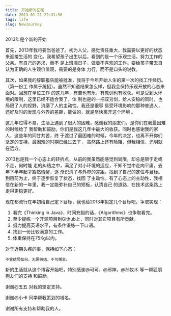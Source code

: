 ```yaml
---
title: 开始新的征程
date: 2013-01-21 22:31:56
tags: life
slug: NewJourney
---
```


2013年是个新的开始

首先，2013年我将要当爸爸了。初为人父，感觉责任重大，我需要以更好的状态来迎接生活的
变化。我希望孩子出生以后，看到的是一个乐观生活，努力工作的父亲。有自己的追求，而不
是上班混日子，做着不喜欢的工作。要给孩子带去自认为正确的人生观价值观，需要的是身体
力行，而不是口头的说教。

其次，如果我的辞职报告能被批准，我将于今年开始人生的第一次的找工作经历。（第一份工
作属于统招）。虽然不知道结果怎么样，但我会保持乐观开放的心态来面对。回想在单位工作
的这几年，有苦也有乐，有教训也有收获。可是受到大环境的限制，这里已经不适合我了。体
制也是的一把双刃剑，给人安稳的同时，也局限了人的视野，消磨了人的主动性。我还是很容
易受环境影响的那种普通人，还好及时的发现与外界的差距，能做的，就是尽快离开这个环境
。

这几年过得不易，生活上遇到了很大的困难，感谢我的朋友们，是你们在我最困难的时候给了
我帮助和鼓励，你们是我这几年中最大的收获。同时也感谢我的家人，这些年的同甘共苦，终
于渡过了最困难的时候，今年的决定，也离不开你们坚定的支持。最困难的时期已经过去了，
虽然路上还有险阻，但我相信，光明就在远方。

2013也是我一个心态上的转折点，从前的我虽然能感觉到局限，却总是限于走或不走，何时能
走的纠结之中，满足了对小环境的适应，不知不觉中走向平庸。去年下半年起才豁然情醒，逐
渐识清了与外界的差距，找到了自己的定位与目标。到目前为止，终于逐步恢复了状态，找回
了主动性。有了心态上的主动性，我相信在新的一年里，我一定能弥补自己的短板，认清自己
的道路，在技术这条路上走得更稳更好。

现在都流行在年初给自己定下目标，我也给2013年拟定几个目标吧，争取实现：

1. 看完《Thinking in Java》，时间充裕的话，《Algorithms》也争取看完。
2. 至少提练一个开源项目到Github上，同时对其它项目有所贡献。
3. 努力提高英语水平，有条件锻练一下口语。
4. 找到一份比较满意的工作。
5. 体重保持在75Kg以内。

对于近期头疼的事，保持如下心态：

	不管结局如何，无需纠结，不可懈怠。

新的生活就从这个博客开始吧，特别感谢@可可，@邪神，@孙牧木 等一帮狐朋狗友们的支持
和鼓励。

谢谢@五五 对我的坚定支持。

谢谢@小卡 同学帮我策划的域名。

谢谢所有支持和帮助我的人。


